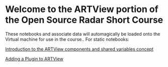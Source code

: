 # Welcome to the ARTView portion of the Open Source Radar Short Course
These notebooks and associate data will automagically be loaded onto the
Virtual machine for use in the course.. For static notebooks:
<p>
<a href='http://nbviewer.ipython.org/github/gamaanderson/artview_course/blob/master/1_components_and_shared_variables.ipynb'> Introduction to the ARTView components and shared variables concept</a>
<p>

<p>
<a href='http://nbviewer.ipython.org/github/gamaanderson/artview_course/blob/master/1_plugins.ipynb'> Adding a Plugin to ARTView</a>
<p>
